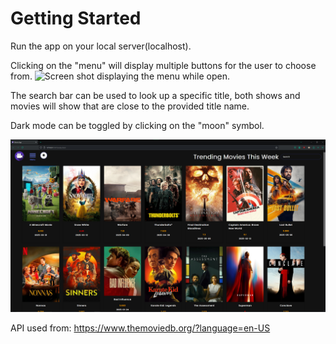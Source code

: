 # Getting Started
Run the app on your local server(localhost).

Clicking on the "menu" will display multiple buttons for the user to choose from.
![Screen shot displaying the menu while open.](./images/moviescreenshot2.png)

The search bar can be used to look up a specific title, both shows and movies will show that are close to the provided title name.

Dark mode can be toggled by clicking on the "moon" symbol. 

![Screen shot of the movie app displaying the trending movies at the time this image was taken.](./images/movieappscreenshot.png)

API used from: https://www.themoviedb.org/?language=en-US

